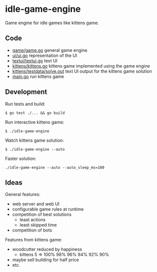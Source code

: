 # idle-game-engine

Game engine for idle games like kittens game.

## Code

- [game/game.go](game.go) general game engine
- [ui/ui.go](ui.go) representation of the UI
- [textui/textui.go](textui.go) text UI
- [kittens/kittens.go](kittens.go) kittens game implemented using the game engine
- [kittens/testdata/solve.out](solve.out) text UI output for the kittens game solution
- [main.go](main.go) run kittens game

## Development

Run tests and build:

```
$ go test ./... && go build
```

Run interactive kittens game:

```
$ ./idle-game-engine
```

Watch kittens game solution:

```
$ ./idle-game-engine --auto
```

Faster solution:

```
./idle-game-engine --auto --auto_sleep_ms=100
```

## Ideas

General features:

- web server and web UI
- configurable game rules at runtime
- competition of best solutions
  - least actions 
  - least skipped time
- competition of bots

Features from kittens game:

- woodcutter reduced by happiness
  - kittens 5 => 100% 98% 96% 94% 92% 90%
- maybe sell building for half price
- etc.
